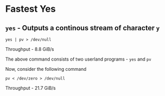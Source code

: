 # Fastest Yes

## `yes` - Outputs a continous stream of character `y`

`yes | pv > /dev/null`

Throughput - 8.8 GiB/s

The above command consists of two userland programs - `yes` and `pv`

Now, consider the following command

`pv < /dev/zero > /dev/null`

Throughput - 21.7 GiB/s







